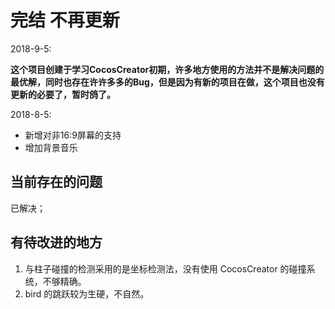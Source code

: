 # 完结 不再更新

2018-9-5:

**这个项目创建于学习CocosCreator初期，许多地方使用的方法并不是解决问题的最优解，同时也存在许许多多的Bug，但是因为有新的项目在做，这个项目也没有更新的必要了，暂时鸽了。**

2018-8-5:
  - 新增对非16:9屏幕的支持
  - 增加背景音乐


## 当前存在的问题
已解决；
## 有待改进的地方
1. 与柱子碰撞的检测采用的是坐标检测法，没有使用 CocosCreator 的碰撞系统，不够精确。
1. bird 的跳跃较为生硬，不自然。
